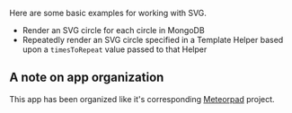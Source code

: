 Here are some basic examples for working with SVG.
* Render an SVG circle for each circle in MongoDB
* Repeatedly render an SVG circle specified in a Template Helper based upon a `timesToRepeat` value passed to that Helper

## A note on app organization
This app has been organized like it's corresponding [Meteorpad](http://meteorpad.com/pad/r75phn9GBRydRbaWp) project.